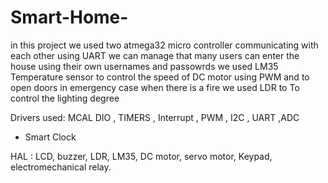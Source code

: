 # Smart-Home-
in this project we used two atmega32 micro controller communicating  with each other using UART 
we can manage that many users can enter the house using their own usernames and passowrds
we used LM35 Temperature sensor to control the speed of DC motor using PWM and to open doors in emergency case when there is a fire 
we used LDR to To control the lighting degree


Drivers used:
MCAL  DIO , TIMERS , Interrupt , PWM , I2C , UART ,ADC
- Smart Clock

HAL : LCD, buzzer, LDR, LM35, DC motor, servo motor, Keypad, electromechanical relay.
